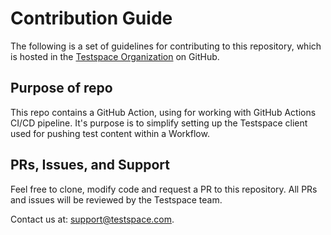 # Contribution Guide
The following is a set of guidelines for contributing to this repository, which is hosted in the [Testspace Organization](https://github.com/testspace-com) on GitHub. 

## Purpose of repo
This repo contains a GitHub Action, using for working with GitHub Actions CI/CD pipeline. It's purpose is to simplify setting up the Testspace client used for pushing test content within a Workflow. 

## PRs, Issues, and Support
Feel free to clone, modify code and request a PR to this repository. All PRs and issues will be reviewed by the Testspace team. 

Contact us at: support@testspace.com. 
